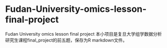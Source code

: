 # Fudan-University-omics-lesson-final-project
Fudan University omics lesson final project
本小项目是复旦大学组学数据分析研究生课程final_project的前五题，保存为R markdown文件。
